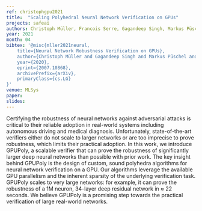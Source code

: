```yaml
---
ref: christophgpu2021
title:  "Scaling Polyhedral Neural Network Verification on GPUs"
projects: safeai
authors: Christoph Müller, Francois Serre, Gagandeep Singh, Markus Püschel, Martin Vechev
year: 2021
month: 04
bibtex: '@misc{mller2021neural,
    title={Neural Network Robustness Verification on GPUs},
    author={Christoph Müller and Gagandeep Singh and Markus Püschel and Martin Vechev},
    year={2020},
    eprint={2007.10868},
    archivePrefix={arXiv},
    primaryClass={cs.LG}
}'
venue: MLSys
paper: 
slides: 
---
```

Certifying the robustness of neural networks against adversarial attacks is critical to their reliable adoption in real-world systems including autonomous driving and medical diagnosis. Unfortunately, state-of-the-art verifiers either do not scale to larger networks or are too imprecise to prove robustness, which limits their practical adoption. In this work, we introduce GPUPoly, a scalable verifier that can prove the robustness of significantly larger deep neural networks than possible with prior work. The key insight behind GPUPoly is the design of custom, sound polyhedra algorithms for neural network verification on a GPU. Our algorithms leverage the available GPU parallelism and the inherent sparsity of the underlying verification task. GPUPoly scales to very large networks: for example, it can prove the robustness of a 1M neuron, 34-layer deep residual network in $\approx$ 22 seconds. We believe GPUPoly is a promising step towards the practical verification of large real-world networks.
